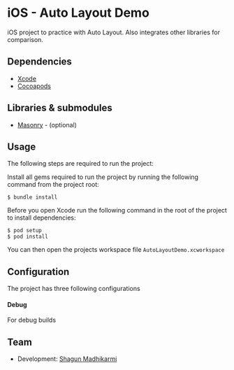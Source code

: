 iOS - Auto Layout Demo
=============

iOS project to practice with Auto Layout. Also integrates other libraries for comparison.

## Dependencies 

* [Xcode](http://itunes.apple.com/us/app/xcode/id497799835?ls=1&mt=12)
* [Cocoapods](http://cocoapods.org/)

## Libraries & submodules

* [Masonry](https://github.com/cloudkite/Masonry) - (optional)

## Usage

The following steps are required to run the project:

Install all gems required to run the project by running the following command from the project root:

    $ bundle install
    
Before you open Xcode run the following command in the root of the project to install dependencies:
    
    $ pod setup
    $ pod install
    
    
You can then open the projects workspace file `AutoLayoutDemo.xcworkspace`

## Configuration

The project has three following configurations

#### Debug

For debug builds


## Team

* Development: [Shagun Madhikarmi](mailto:shagun@ustwo.co.uk)